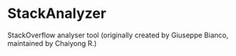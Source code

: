 # StackAnalyzer
StackOverflow analyser tool (originally created by Giuseppe Bianco, maintained by Chaiyong R.)
